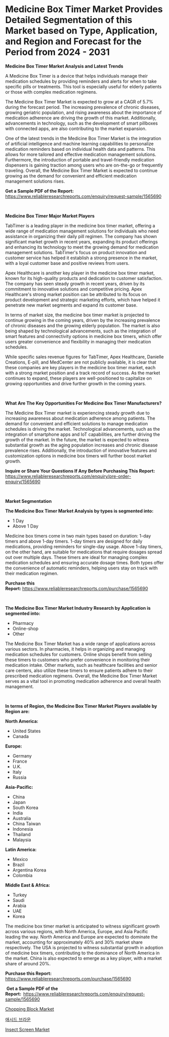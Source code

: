 <p><h1>Medicine Box Timer Market Provides Detailed Segmentation of this Market based on Type, Application, and Region and Forecast for the Period from 2024 - 2031</h1></p><p><strong>Medicine Box Timer Market Analysis and Latest Trends</strong></p>
<p><p>A Medicine Box Timer is a device that helps individuals manage their medication schedules by providing reminders and alerts for when to take specific pills or treatments. This tool is especially useful for elderly patients or those with complex medication regimens.</p><p>The Medicine Box Timer Market is expected to grow at a CAGR of 5.7% during the forecast period. The increasing prevalence of chronic diseases, growing geriatric population, and rising awareness about the importance of medication adherence are driving the growth of this market. Additionally, advancements in technology, such as the development of smart pillboxes with connected apps, are also contributing to the market expansion.</p><p>One of the latest trends in the Medicine Box Timer Market is the integration of artificial intelligence and machine learning capabilities to personalize medication reminders based on individual health data and patterns. This allows for more tailored and effective medication management solutions. Furthermore, the introduction of portable and travel-friendly medication dispensers is gaining traction among users who are on-the-go or frequently traveling. Overall, the Medicine Box Timer Market is expected to continue growing as the demand for convenient and efficient medication management solutions rises.</p></p>
<p><strong>Get a Sample PDF of the Report:&nbsp;</strong> <a href="https://www.reliableresearchreports.com/enquiry/request-sample/1565690">https://www.reliableresearchreports.com/enquiry/request-sample/1565690</a></p>
<p>&nbsp;</p>
<p><strong>Medicine Box Timer Major Market Players</strong></p>
<p><p>TabTimer is a leading player in the medicine box timer market, offering a wide range of medication management solutions for individuals who need assistance in organizing their daily pill regimen. The company has shown significant market growth in recent years, expanding its product offerings and enhancing its technology to meet the growing demand for medication management solutions. TabTimer's focus on product innovation and customer service has helped it establish a strong presence in the market, with a loyal customer base and positive reviews from users.</p><p>Apex Healthcare is another key player in the medicine box timer market, known for its high-quality products and dedication to customer satisfaction. The company has seen steady growth in recent years, driven by its commitment to innovative solutions and competitive pricing. Apex Healthcare's strong market position can be attributed to its focus on product development and strategic marketing efforts, which have helped it penetrate new market segments and expand its customer base.</p><p>In terms of market size, the medicine box timer market is projected to continue growing in the coming years, driven by the increasing prevalence of chronic diseases and the growing elderly population. The market is also being shaped by technological advancements, such as the integration of smart features and connectivity options in medicine box timers, which offer users greater convenience and flexibility in managing their medication schedules.</p><p>While specific sales revenue figures for TabTimer, Apex Healthcare, Danielle Creations, E-pill, and MedCenter are not publicly available, it is clear that these companies are key players in the medicine box timer market, each with a strong market position and a track record of success. As the market continues to expand, these players are well-positioned to capitalize on growing opportunities and drive further growth in the coming years.</p></p>
<p>&nbsp;</p>
<p><strong>What Are The Key Opportunities For Medicine Box Timer Manufacturers?</strong></p>
<p><p>The Medicine Box Timer market is experiencing steady growth due to increasing awareness about medication adherence among patients. The demand for convenient and efficient solutions to manage medication schedules is driving the market. Technological advancements, such as the integration of smartphone apps and IoT capabilities, are further driving the growth of the market. In the future, the market is expected to witness substantial growth as the aging population increases and chronic disease prevalence rises. Additionally, the introduction of innovative features and customization options in medicine box timers will further boost market growth.</p></p>
<p><strong>Inquire or Share Your Questions If Any Before Purchasing This Report:</strong> <a href="https://www.reliableresearchreports.com/enquiry/pre-order-enquiry/1565690">https://www.reliableresearchreports.com/enquiry/pre-order-enquiry/1565690</a></p>
<p>&nbsp;</p>
<p><strong>Market Segmentation</strong></p>
<p><strong>The Medicine Box Timer Market Analysis by types is segmented into:</strong></p>
<p><ul><li>1 Day</li><li>Above 1 Day</li></ul></p>
<p><p>Medicine box timers come in two main types based on duration: 1-day timers and above 1-day timers. 1-day timers are designed for daily medications, providing reminders for single-day usage. Above 1-day timers, on the other hand, are suitable for medications that require dosages spread out over multiple days. These timers are ideal for managing complex medication schedules and ensuring accurate dosage times. Both types offer the convenience of automatic reminders, helping users stay on track with their medication regimen.</p></p>
<p><strong>Purchase this Report:&nbsp;</strong><a href="https://www.reliableresearchreports.com/purchase/1565690">https://www.reliableresearchreports.com/purchase/1565690</a></p>
<p>&nbsp;</p>
<p><strong>The Medicine Box Timer Market Industry Research by Application is segmented into:</strong></p>
<p><ul><li>Pharmacy</li><li>Online-shop</li><li>Other</li></ul></p>
<p><p>The Medicine Box Timer Market has a wide range of applications across various sectors. In pharmacies, it helps in organizing and managing medication schedules for customers. Online shops benefit from selling these timers to customers who prefer convenience in monitoring their medication intake. Other markets, such as healthcare facilities and senior care centers, also utilize these timers to ensure patients adhere to their prescribed medication regimens. Overall, the Medicine Box Timer Market serves as a vital tool in promoting medication adherence and overall health management.</p></p>
<p>&nbsp;</p>
<p><strong>In terms of Region, the Medicine Box Timer Market Players available by Region are:</strong></p>
<p>
    <p> <strong> North America: </strong>
        <ul>
            <li>United States</li>
            <li>Canada</li>
        </ul>
        </p> 
    <p> <strong> Europe: </strong>
        <ul>
            <li>Germany</li>
            <li>France</li>
            <li>U.K.</li>
            <li>Italy</li>
            <li>Russia</li>
        </ul>
        </p> 
    <p> <strong> Asia-Pacific: </strong>
        <ul>
            <li>China</li>
            <li>Japan</li>
            <li>South Korea</li>
            <li>India</li>
            <li>Australia</li>
            <li>China Taiwan</li>
            <li>Indonesia</li>
            <li>Thailand</li>
            <li>Malaysia</li>
        </ul>
        </p> 
    <p> <strong> Latin America: </strong>
        <ul>
            <li>Mexico</li>
            <li>Brazil</li>
            <li>Argentina Korea</li>
            <li>Colombia</li>
        </ul>
        </p> 
    <p> <strong> Middle East & Africa: </strong>
        <ul>
            <li>Turkey</li>
            <li>Saudi</li>
            <li>Arabia</li>
            <li>UAE</li>
            <li>Korea</li>
        </ul>
    </p>
    </p>
<p><p>The medicine box timer market is anticipated to witness significant growth across various regions, with North America, Europe, and Asia Pacific leading the way. North America and Europe are expected to dominate the market, accounting for approximately 40% and 30% market share respectively. The USA is projected to witness substantial growth in adoption of medicine box timers, contributing to the dominance of North America in the market. China is also expected to emerge as a key player, with a market share of around 20%.</p></p>
<p><strong>Purchase this Report: </strong><a href="https://www.reliableresearchreports.com/purchase/1565690">https://www.reliableresearchreports.com/purchase/1565690</a></p>
<p>&nbsp;<strong>Get a Sample PDF of the Report:&nbsp;&nbsp;</strong><a href="https://www.reliableresearchreports.com/enquiry/request-sample/1565690">https://www.reliableresearchreports.com/enquiry/request-sample/1565690</a></p>
<p><strong></strong></p>
<p><p><a href="https://github.com/brentleyjimmiealvaradoz4l1rea/Market-Research-Report-List-1/blob/main/chopping-block-market.md">Chopping Block Market</a></p><p><a href="https://medium.com/@bruiser75687/%EC%95%A0%EC%8B%9C%EB%93%9C-%EB%B8%8C%EB%9D%BC%EC%9A%B4-%EC%8B%9C%EC%9E%A5-%EC%8B%9C%EC%9E%A5-%EC%A0%90%EC%9C%A0%EC%9C%A8-%EC%8B%9C%EC%9E%A5-%EB%8F%99%ED%96%A5-%EB%B0%8F-%EB%AF%B8%EB%9E%98-%EC%84%B1%EC%9E%A5-%ED%83%90%EC%83%89-1207bc93f906">애시드 브라운</a></p><p><a href="https://github.com/eeaveuhhh/Market-Research-Report-List-1/blob/main/insect-screen-market.md">Insect Screen Market</a></p></p>